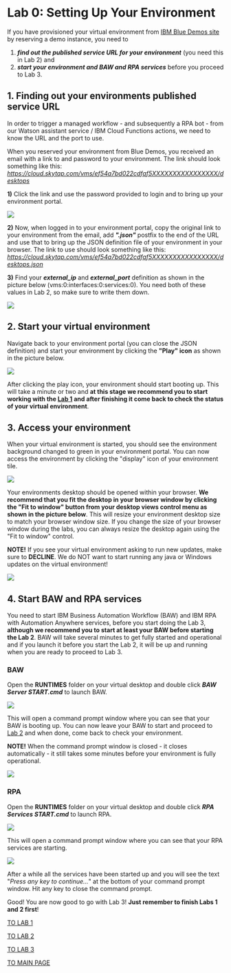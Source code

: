 # **Lab 0: Setting Up Your Environment**
If you have provisioned your virtual environment from [IBM Blue Demos site](https://bluedemos.com/show/3238) by reserving a demo instance, you need to
1. _**find out the published service URL for your environment**_ (you need this in Lab 2) and
2. _**start your environment and BAW and RPA services**_ before you proceed to Lab 3.

## 1. Finding out your environments published service URL
In order to trigger a managed workflow - and subsequently a RPA bot - from our Watson assistant service / IBM Cloud Functions actions, we need to know the URL and the port to use.

When you reserved your environment from Blue Demos, you received an email with a link to and password to your environment. The link should look something like this: _https://cloud.skytap.com/vms/ef54a7bd022cdfaf5XXXXXXXXXXXXXXXX/desktops_

**1)** Click the link and use the password provided to login and to bring up your environment portal.

![](./images/env_portal.png)

**2)** Now, when logged in to your environment portal, copy the original link to your environment from the email, add _**".json"**_ postfix to the end of the URL and use that to bring up the JSON definition file of your environment in your browser. The link to use should look something like this: _https://cloud.skytap.com/vms/ef54a7bd022cdfaf5XXXXXXXXXXXXXXXX/desktops.json_

**3)** Find your _**external_ip**_ and _**external_port**_ definition as shown in the picture below (vms:0:interfaces:0:services:0). You need both of these values in Lab 2, so make sure to write them down.

![](./images/env_json.png)

## 2. Start your virtual environment
Navigate back to your environment portal (you can close the JSON definition) and start your environment by clicking the **"Play" icon** as shown in the picture below.

![](./images/env_start.png)

After clicking the play icon, your environment should start booting up. This will take a minute or two and **at this stage we recommend you to start working with the [Lab 1](../1-Basics) and after finishing it come back to check the status of your virtual environment**.

## 3. Access your environment
When your virtual environment is started, you should see the environment background changed to green in your environment portal. You can now access the environment by clicking the "display" icon of your environment tile.

![](./images/env_started.png)

Your environments desktop should be opened within your browser. **We recommend that you fit the desktop in your browser window by clicking the "Fit to window" button from your desktop views control menu as shown in the picture below**. This will resize your environment desktop size to match your browser window size. If you change the size of your browser window during the labs, you can always resize the desktop again using the "Fit to window" control.

**NOTE!** If you see your virtual environment asking to run new updates, make sure to **DECLINE**. We do NOT want to start running any java or Windows updates on the virtual environment!

![](./images/virtual_desktop.png)

## 4. Start BAW and RPA services
You need to start IBM Business Automation Workflow (BAW) and IBM RPA with Automation Anywhere services, before you start doing the Lab 3, **although we recommend you to start at least your BAW before starting the Lab 2**. BAW will take several minutes to get fully started and operational and if you launch it before you start the Lab 2, it will be up and running when you are ready to proceed to Lab 3.

### BAW
Open the **RUNTIMES** folder on your virtual desktop and double click _**BAW Server START.cmd**_ to launch BAW.

![](./images/baw_start.png)

This will open a command prompt window where you can see that your BAW is booting up. You can now leave your BAW to start and proceed to [Lab 2](../2-Functions) and when done, come back to check your environment.

**NOTE!** When the command prompt window is closed - it closes automatically - it still takes some minutes before your environment is fully operational.

![](./images/baw_start_cmd.png)

### RPA
Open the **RUNTIMES** folder on your virtual desktop and double click _**RPA Services START.cmd**_ to launch RPA.

![](./images/rpa_start.png)

This will open a command prompt window where you can see that your RPA services are starting.

![](./images/rpa_started.png)

After a while all the services have been started up and you will see the text "_Press any key to continue..._" at the bottom of your command prompt window. Hit any key to close the command prompt.

Good! You are now good to go with Lab 3! **Just remember to finish Labs 1 and 2 first**!

[TO LAB 1](../1-Basics)

[TO LAB 2](../2-Functions)

[TO LAB 3](../3-BAW)

[TO MAIN PAGE](../README.md)
